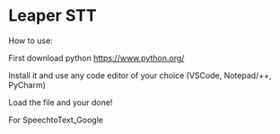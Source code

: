# Leaper STT

How to use:

First download python https://www.python.org/

Install it and use any code editor of your choice (VSCode, Notepad/++, PyCharm)

Load the file and your done!

For SpeechtoText_Google
